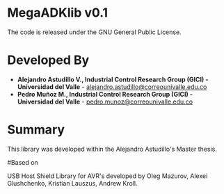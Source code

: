 # MegaADKlib v0.1

The code is released under the GNU General Public License.

# Developed By

* __Alejandro Astudillo V., Industrial Control Research Group (GICI) - Universidad del Valle__ - <alejandro.astudillo@correounivalle.edu.co>
* __Pedro Muñoz M., Industrial Control Research Group (GICI) - Universidad del Valle__ - <pedro.munoz@correounivalle.edu.co>

# Summary

This library was developed within the Alejandro Astudillo's Master thesis.

#Based on

USB Host Shield Library for AVR's developed by Oleg Mazurov, Alexei Glushchenko, Kristian Lauszus, Andrew Kroll.
